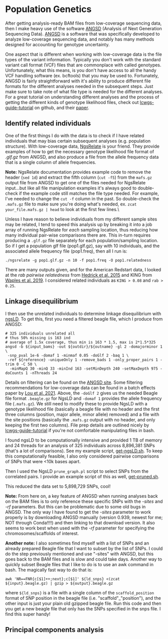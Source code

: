 # Population Genetics

After getting analysis-ready BAM files from low-coverage sequencing data, then I make heavy use of the software [ANGSD](http://www.popgen.dk/angsd/index.php/ANGSD) (Analysis of Next Generation Sequencing Data). [ANGSD](http://www.popgen.dk/angsd/index.php/ANGSD) is a software that was specifically developed to analyze low-coverage sequencing data, and notably has many methods designed for accounting for genotype uncertainty. 

One aspect that is different when working with low-coverage data is the file types of the variant information. Typically you don't work with the standard variant call format (VCF) files that are commonplace with called genotypes. Unfortunately, what this means, is you don't have access to all the handy VCF handling software (ex. bcftools) that you may be used to. Fortunately, ANGSD is fairly straightforward with it's ability to produce different file formats for the different analyses needed in the subsequent steps. Just make sure to take note of what file type is needed for the different analyses. For a great tutorial on understanding different analyses and the process of getting the different kinds of genotype likelihood files, check out [lcwgs-guide-tutorial](https://github.com/nt246/lcwgs-guide-tutorial) on github, and their [paper](https://onlinelibrary.wiley.com/doi/10.1111/mec.16077).

## Identify related individuals

One of the first things I do with the data is to check if I have related individuals that may bias certain subsequent analyses (e.g. population structure). With low-coverage data, [NgsRelate](https://github.com/ANGSD/NgsRelate) is your friend. They provide examples of how to get the necessary genotype likelihood file format of *.glf.gz* from ANGSD, and also produce a file from the allele frequency data that is a single column of allele frequencies.

**Note:** NgsRelate documentation provides example code to remove the header (`sed 1d`) and extract the fifth column (`cut -f5`) from the `mafs.gz` output file from ANGSD to get one of the files needed for NgsRelate input...but like all file manipulation examples it's always good to double-check if the example code still matches the file type needed. For example, I've needed to change the `cut -f` column in the past. So double-check the `.mafs.gz` file to make sure you're doing what's needed, ex. `zcat your_file.mafs.gz | head` to look at the first few lines.\

Unless I have reason to believe individuals from my different sample sites may be related, I tend to speed this analysis up by breaking it into a job array of running NgsRelate for *each* sampling location, thus reducing how many individual pair-wise comparisons there are. This in-turn requires producing a `.glf.gz` file separately for each population/sampling location. So if I get a population glf file (pop1.glf.gz), say with 10 individuals, and the associated allele frequency file (pop1.freq), then all I run is:

```
./ngsrelate -g pop1.glf.gz -n 10 -f pop1.freq -O pop1.relatedness
```

There are many outputs given, and for the American Redstart data, I looked at the *rab pairwise relatedness* from [Hedrick et al. 2015](https://academic.oup.com/jhered/article/106/1/20/2961876) and KING from [Waples et al. 2019](https://onlinelibrary.wiley.com/doi/full/10.1111/mec.14954). I considered related individuals as `KING > 0.08` and `rab > 0.25`. 

## Linkage disequilibrium

I then use the unrelated individuals to determine linkage disequilibrium with [ngsLD](https://github.com/fgvieira/ngsLD). To get this, first you need a filtered beagle file, which I produce from ANGSD:

```
# 325 individuals unrelated all
# thus 50% missing is 163 ind
# average of 1.5x coverage, thus min is 163 * 1.5, max is 2*1.5*325
angsd -b ${input_bams} -out ${outdir}/${outname} -gl 2 -domajorminor 1 \
 -snp_pval 1e-6 -domaf 1 -minmaf 0.05 -doGlf 2 -baq 1 \
 -ref ${reference} -uniqueOnly 1 -remove_bads 1 -only_proper_pairs 1 -trim 0 -C 50 \
  -minMapQ 30 -minQ 33 -minInd 163 -setMinDepth 240 -setMaxDepth 975 -doCounts 1 -nThreads 24
```

Details on filtering can be found on the [ANGSD site](http://www.popgen.dk/angsd/index.php/Input). Some filtering recommendations for low-coverage data can be found in a batch effects paper by [Lou et al. 2021](https://onlinelibrary.wiley.com/doi/full/10.1111/1755-0998.13559). Above, the `-doGlf 2` gives us the needed Beagle file format `.beagle.gz` for NgsLD and `-domaf 1` provides the allele frequency file (`.mafs.gz`). We still need to modify these to provide NgsLD with a genotype likelihood file (basically a beagle file with no header and the first three columns (position, major allele, minor allele) removed) and a file with the site positions (basically the `.mafs.gz` output with no header, and only keeping the first two columns). File prep details are outlined nicely by [lcwgs-guide-tutorial](https://github.com/nt246/lcwgs-guide-tutorial/blob/main/tutorial3_ld_popstructure/markdowns/ld.md) if you're not comfortable manipulating files in bash.

I found ngsLD to be computationally intensive and provided 1 TB of memory and 24 threads for an analysis of 325 individuals across 8,896,381 SNPs (that's a lot of comparisons). See my example script, [get-ngsLD.sh](./slurm-scripts/get-ngsLD.sh). To keep this computationally feasible, I also only considered pairwise comparisons of SNPs that were <10k bases apart.

Then I used the NgsLD `prune_graph.pl` script to select SNPs from the correlated pairs. I provide an example script of this as well, [get-pruned.sh](./slurm-scripts/get-pruned.sh).

This reduced the data set to 5,898,729 SNPs, cool!

**Note:** From here on, a key feature of ANGSD when running analyses back on the BAM files is to only reference these specific SNPs with the *-sites* and *-rf* parameters. But this can be problematic due to some old bugs in ANGSD. The only way I have found to get the *-sites* parameter to work properly is by downloading ANGSD manually (version 0.939, newest for me; NOT through Conda!!!!) and then linking to that download version. It also seems to work best when used with the *-rf* parameter for specifying the chromosomes/scaffolds of interest.

**Another note:** I also sometimes find myself with a list of SNPs and an already prepared Beagle file that I want to subset by the list of SNPs. I could do the step previously mentioned and use "-sites" with ANGSD, but this goes back to the BAM files and is slow and could take days. Another way to quickly subset Beagle files that I like to do is to use an awk command in bash. The magically fast way to do that is:

```
awk 'NR==FNR{c[$1]++;next};c[$1]' ${ld_snps} <(zcat ${input}.beagle.gz) | gzip > ${output}.beagle.gz
```

where `${ld_snps}` is a file with a single column of the `scaffold_position` format of SNP position in the beagle file (i.e. "scaffold"_"position"), and the other input is just your plain old gzipped beagle file. Run this code and then you get a new beagle file that only has the SNPs specified in the snps file. I find this super handy!


## Principal components analysis

